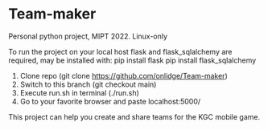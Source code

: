 # Team-maker

Personal python project, MIPT 2022.
Linux-only

To run the project on your local host
flask and flask_sqlalchemy are required, may be installed with:
pip install flask
pip install flask_sqlalchemy

1) Clone repo (git clone https://github.com/onlidge/Team-maker)
2) Switch to this branch (git checkout main)
3) Execute run.sh in terminal (./run.sh)
4) Go to your favorite browser and paste localhost:5000/

This project can help you create and share teams for the KGC mobile game.
